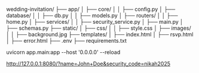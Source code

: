 wedding-invitation/
├── app/
│   ├── core/
│   │   ├── config.py
│   ├── database/
│   │   ├── db.py
│   │   ├── models.py
│   ├── routers/
│   │   ├── home.py
│   ├── services/
│   │   ├── security_service.py
│   ├── main.py
│   ├── schemas.py
├── static/
│   ├── css/
│   │   ├── style.css
│   ├── images/
│   │   ├── background.jpg
├── templates/
│   ├── index.html
│   ├── rsvp.html
│   ├── error.html
├── .env
├── requirements.txt


uvicorn app.main:app --host '0.0.0.0' --reload

http://127.0.0.1:8080/?name=John+Doe&security_code=nikah2025